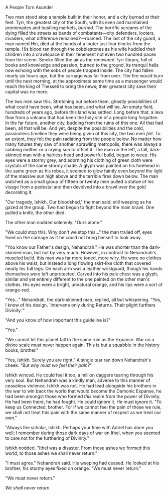A People Torn Asunder

Two men stood atop a temple built in their honor, and a city burned at their feet. Tyrr, the greatest city of the South, with its even and maintained promenades and bustling markets, _burned_. The horrific screams of the dying filled the streets as bands of combatants&mdash;city defenders, looters, invaders, what difference remained?&mdash;roamed. The last of the city guard, a man named Hin, died at the hands of a looter just four blocks from the temple. His blood ran through the cobblestones as his wife huddled their children into a crawlspace in their tenement not even two hundred paces from the scene. Smoke filled the air as the renowned Tyrr library, full of books and knowledge and passion, burned to the ground, its tranquil halls now echoing with the sobs of people trapped inside. The city had fallen nearly six hours ago, but the carnage was far from over. The fire would burn until the next morning, at the approximate same time as a messenger would reach the king of Thesseli to bring the news; their greatest city save their capital was no more.

The two men saw this. Stretching out before them, ghostly possibilities of what could have been, what has been, and what will be. An empty field, hundreds of years ago, before this land was settled. Long before that, a lava flow from a volcano that had been the holy site of a people long forgotten. In the far future, another city, budding from the ruins of this one. All that had been, all that will be. And yet, despite the possibilities and the cold, passionless timeline they were being given of this city, the two men _felt_. To an extent, they felt the pain radiating from the people below. No matter how many futures they saw of another sprawling metropolis, there was always a sobbing mother or a crying son to offset it. The man on the left, a tall, dark-skinned man with a hairless head and powerful build, began to weep. His eyes were a stormy grey, and adorning his clothing of green cloth were crystals of the same stormy shade. A glyph was painted on his forehead in the same green as his robes, it seemed to glow faintly even beyond the light of the massive sun high above and the terrible fires down below. The man watched as a small group of fifteen or twenty men pulled a statue of his visage from a pedestal and then devolved into a brawl over the gold decorating it.

"Our tragedy, Ishikh. Our bloodshed," the man said, still weeping as he gazed at the group. Two had begun to fight beyond the main brawl. One pulled a knife, the other died.

The other man nodded solemnly. "Ours alone."

"We could stop this. Why don't we stop this&hellip;" the man trailed off, eyes fixed on the carnage as if he could not bring himself to look away.

"You know our Father's design, Nehandrah." He was shorter than the dark-skinned man, but not by very much. However, in contrast to Nehandrah's muscled build, this man was far more toned, more wiry. He wore no clothes above his waist, but instead a long flowing skirt-like cloth that covered nearly his full legs. On each arm was a leather wristguard, though his hands themselves were left unprotected. Carved into his pale chest was a glyph, similar and yet entirely different to the one painted on the other man's clothes. His eyes were a bright, unnatural orange, and his lips were a sort of orange-red.

"Yes&hellip;" Nehandrah, the dark-skinned man, replied, all but whispering. "Yes, I know of his design. 'Intervene only during Returns. Their plight furthers Divinity.'"

"And you know of how important this guideline is?"

"Yes."

"We cannot let this planet fall to the same ruin as the Expanse. War on a divine scale must never happen again. This is but a squabble in the history books, brother."

"Yes, Ishikh. Surely you are right." A single tear ran down Nehandrah's cheek. "But _why must we feel their pain?_"

Ishikh winced. He could feel it too, a million daggers tearing through his very soul. But Nehandrah was a kindly man, adverse to this manner of ceaseless violence. Ishikh was not. He had lead alongside his brothers in the war to win back the world that would become the Demonic Expanse, he had been amongst those who formed _this_ realm from the power of Divinity. He had been there, he had fought. He could ignore it. He must ignore it. "To keep us Connected, brother. For if we cannot feel the pain of those we rule, we shall not treat this pain with the same manner of respect as we treat our own."

"Always the scholar, Ishikh. Perhaps your time with Adriel has done you well; I remember during those dark days of war on Ithel, when you seemed to care not for the furthering of Divinity."

Ishikh nodded. "Ithel was a disaster. From those ashes we formed this world, to those ashes we shall never return."

"I must agree." Nehandrah said. His weeping had ceased. He looked at his brother, his stormy eyes fixed on orange. "We must never return."

"We must never return."

_We shall never return._